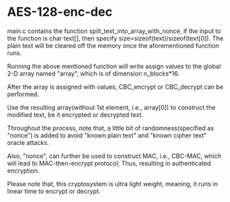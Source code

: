 # AES-128-enc-dec

main.c contains the function spilt_text_into_array_with_nonce, if the input to the function is char text[], then specify size=sizeof(text)/sizeof(text[0]).
The plain text will be cleared off the memory once the aforementioned function runs.

Running the above mentioned function will write assign values to the global 2-D array named "array", which is of dimension n_blocks*16.

After the array is assigned with values, CBC_encrypt or CBC_decrypt can be performed.

Use the resulting array(without 1st element, i.e., array[0]) to construct the modified text, be it encrypted or decrypted text.

Throughout the process, note that, a little bit of randomness(specified as "nonce") is added to avoid "known plain text" and "known cipher text" oracle attacks.

Also, "nonce", can further be used to construct MAC, i.e., CBC-MAC, which will lead to MAC-then-encrypt protocol; Thus, resulting in authenticated encryption.


Please note that, this cryptosystem is ultra light weight, meaning, it runs in linear time to encrypt or decrypt. 
